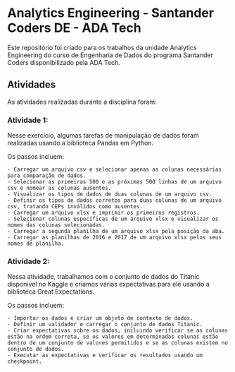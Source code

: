 # Analytics Engineering - Santander Coders DE - ADA Tech
Este repositório foi criado para os trabalhos da unidade Analytics Engineering do curso de Engenharia de Dados do programa Santander Coders disponibilizado pela ADA Tech.

## Atividades
As atividades realizadas durante a disciplina foram:

### Atividade 1: 

Nesse exercício, algumas tarefas de manipulação de dados foram realizadas usando a biblioteca Pandas em Python.

Os passos incluem:

    - Carregar um arquivo csv e selecionar apenas as colunas necessárias para comparação de dados.
    - Selecionar as primeiras 500 e as próximas 500 linhas de um arquivo csv e nomear as colunas ausentes.
    - Visualizar os tipos de dados de duas colunas de um arquivo csv.
    - Definir os tipos de dados corretos para duas colunas de um arquivo csv, tratando CEPs inválidos como ausentes.
    - Carregar um arquivo xlsx e imprimir os primeiros registros.
    - Selecionar colunas específicas de um arquivo xlsx e visualizar os nomes das colunas selecionadas.
    - Carregar a segunda planilha de um arquivo xlsx pela posição da aba.
    - Carregar as planilhas de 2016 e 2017 de um arquivo xlsx pelos seus nomes de planilha.

### Atividade 2:

Nessa atividade, trabalhamos com o conjunto de dados do Titanic disponível no Kaggle e criamos várias expectativas para ele usando a biblioteca Great Expectations.

Os passos incluem:

    - Importar os dados e criar um objeto de contexto de dados.
    - Definir um validador e carregar o conjunto de dados Titanic.
    - Criar expectativas sobre os dados, incluindo verificar se as colunas estão na ordem correta, se os valores em determinadas colunas estão dentro de um conjunto de valores permitidos e se as colunas existem no conjunto de dados.
    - Executar as expectativas e verificar os resultados usando um checkpoint.
   